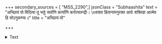 +++
secondary_sources = [ "MSS_2290",]
jsonClass = "Subhaashita"
text = "अभिप्रायं यो विदित्वा तु भर्तुः सर्वाणि कार्याणि करोत्यतन्द्रीः।  \nवक्ता हितानामनुरक्त आर्यः शक्तिज्ञ आत्मेव हि सोऽनुकम्प्यः॥"
title = "अभिप्रायं यो"

+++

<details><summary>Text</summary>

अभिप्रायं यो विदित्वा तु भर्तुः सर्वाणि कार्याणि करोत्यतन्द्रीः।  
वक्ता हितानामनुरक्त आर्यः शक्तिज्ञ आत्मेव हि सोऽनुकम्प्यः॥
</details>
